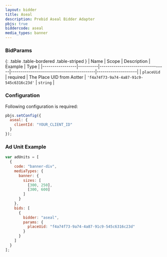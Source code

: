 ```yaml
---
layout: bidder
title: Aseal
description: Prebid Aseal Bidder Adapter
pbjs: true
biddercode: aseal
media_types: banner
---
```


### BidParams

{: .table .table-bordered .table-striped }
| Name | Scope | Description | Example | Type |
|-----------------|----------|---------------------------------|------------------------------------------|--------------------|
| `placeUid` | required | The Place UID from Aotter | `'f4a74f73-9a74-4a87-91c9-545c6316c23d'` | `string` |

### Configuration

Following configuration is required:

```js
pbjs.setConfig({
  aseal: {
    clientId: "YOUR_CLIENT_ID"
  }
});
```

### Ad Unit Example

```js
var adUnits = [
  {
    code: "banner-div",
    mediaTypes: {
      banner: {
        sizes: [
          [300, 250],
          [300, 600]
        ]
      }
    },
    bids: [
      {
        bidder: "aseal",
        params: {
          placeUid: "f4a74f73-9a74-4a87-91c9-545c6316c23d"
        }
      }
    ]
  }
];
```
